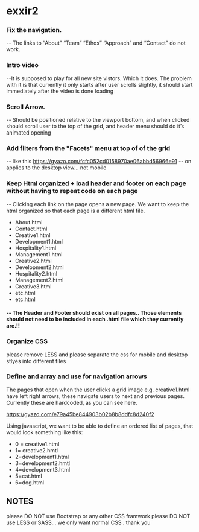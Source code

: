 # exxir2

### Fix the navigation. 

-- The links to “About” “Team” “Ethos” “Approach” and “Contact” do not work. 

### Intro video 

--It is supposed to play for all new site vistors. Which it does. 
The problem with it is that currently it only starts after user scrolls slightly, it should start immediately after the video is done loading 

### Scroll Arrow.

-- Should be positioned relative to the viewport bottom, and when clicked should scroll user to the top of the grid, and header menu should do it’s animated opening 

### Add filters from the "Facets" menu at top of of the grid 
-- like this https://gyazo.com/fcfc052cd0158970ae06abbd56966e91
-- on applies to the desktop view... not mobile 

### Keep Html organized + load header and footer on each page without having to repeat code on each page

-- Clicking each link on the page opens a new page. We want to keep the html organized so that each page is a different html file. 
  * About.html 
  * Contact.html
  * Creative1.html
  * Development1.html
  * Hospitality1.html
  * Management1.html
  * Creative2.html
  * Development2.html
  * Hospitality2.html
  * Management2.html
  * Creative3.html
  * etc.html
  * etc.html

#### -- The Header and Footer should exist on all pages.. Those elements should not need to be included in each .html file which they currently are.!!


### Organize CSS 
please remove LESS
and please separate the css for mobile and desktop stlyes into different files 



### Define and array and use for navigation arrows

The pages that open when the user clicks a grid image e.g. creative1.html have left right arrows, these navigate users to next and previous pages. Currently these are hardcoded, as you can see here. 

https://gyazo.com/e79a45be844903b02b8b8ddfc8d240f2

Using javascript, we want to be able to define an ordered list of pages, that would look something like this:

* 0 = creative1.html
* 1= creative2.hmtl
* 2=development1.html
* 3=development2.hmtl
* 4=development3.html
* 5=cat.html
* 6=dog.html

## NOTES
please DO NOT use Bootstrap or any other CSS framwork
please DO NOT use LESS or SASS... we only want normal CSS .
thank you 



